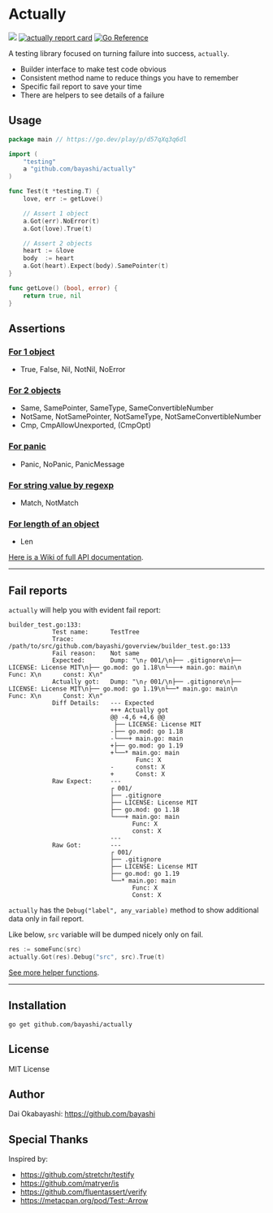 # Actually

<a href="https://github.com/bayashi/actually/actions"><img src="https://github.com/bayashi/actually/workflows/main/badge.svg?_t=1681289447"/></a>
<a href="https://goreportcard.com/report/github.com/bayashi/actually" title="actually report card" target="_blank"><img src="https://goreportcard.com/badge/github.com/bayashi/actually" alt="actually report card"></a>
<a href="https://pkg.go.dev/github.com/bayashi/actually" target="_blank"><img src="https://pkg.go.dev/badge/github.com/bayashi/actually.svg" alt="Go Reference"></a>

A testing library focused on turning failure into success, `actually`.

* Builder interface to make test code obvious
* Consistent method name to reduce things you have to remember
* Specific fail report to save your time
* There are helpers to see details of a failure

## Usage

```go
package main // https://go.dev/play/p/d57qXq3q6dl

import (
    "testing"
    a "github.com/bayashi/actually"
)

func Test(t *testing.T) {
    love, err := getLove()

    // Assert 1 object
    a.Got(err).NoError(t)
    a.Got(love).True(t)

    // Assert 2 objects
    heart := &love
    body  := heart
    a.Got(heart).Expect(body).SamePointer(t)
}

func getLove() (bool, error) {
    return true, nil
}
```

## Assertions

### [For 1 object](https://github.com/bayashi/actually/wiki/All-assertion-methods#assertion-for-1-object)

* True, False, Nil, NotNil, NoError

### [For 2 objects](https://github.com/bayashi/actually/wiki/All-assertion-methods#assertion-for-2-objects)

* Same, SamePointer, SameType, SameConvertibleNumber
* NotSame, NotSamePointer, NotSameType, NotSameConvertibleNumber
* Cmp, CmpAllowUnexported, (CmpOpt)

### [For panic](https://github.com/bayashi/actually/wiki/All-assertion-methods#assertion-for-panic)

* Panic, NoPanic, PanicMessage

### [For string value by regexp](https://github.com/bayashi/actually/wiki/All-assertion-methods#assertion-for-string-value-by-regexp)

* Match, NotMatch

### [For length of an object](https://github.com/bayashi/actually/wiki/All-assertion-methods#assertion-for-length-of-an-object)

* Len

[Here is a Wiki of full API documentation](https://github.com/bayashi/actually/wiki).

-----

## Fail reports

`actually` will help you with evident fail report:

```
builder_test.go:133:
            Test name:      TestTree
            Trace:          /path/to/src/github.com/bayashi/goverview/builder_test.go:133
            Fail reason:    Not same
            Expected:       Dump: "\n┌ 001/\n├── .gitignore\n├── LICENSE: License MIT\n├── go.mod: go 1.18\n└───+ main.go: main\n      Func: X\n      const: X\n"
            Actually got:   Dump: "\n┌ 001/\n├── .gitignore\n├── LICENSE: License MIT\n├── go.mod: go 1.19\n└──* main.go: main\n      Func: X\n      Const: X\n"
            Diff Details:   --- Expected
                            +++ Actually got
                            @@ -4,6 +4,6 @@
                             ├── LICENSE: License MIT
                            -├── go.mod: go 1.18
                            -└───+ main.go: main
                            +├── go.mod: go 1.19
                            +└──* main.go: main
                                   Func: X
                            -      const: X
                            +      Const: X
            Raw Expect:     ---
                            ┌ 001/
                            ├── .gitignore
                            ├── LICENSE: License MIT
                            ├── go.mod: go 1.18
                            └───+ main.go: main
                                  Func: X
                                  const: X
                            ---
            Raw Got:        ---
                            ┌ 001/
                            ├── .gitignore
                            ├── LICENSE: License MIT
                            ├── go.mod: go 1.19
                            └──* main.go: main
                                  Func: X
                                  Const: X
```

`actually` has the `Debug("label", any_variable)` method to show additional data only in fail report.

Like below, `src` variable will be dumped nicely only on fail.

```go
res := someFunc(src)
actually.Got(res).Debug("src", src).True(t)
```

[See more helper functions](https://github.com/bayashi/actually/wiki/Helper-functions).

-----

## Installation

    go get github.com/bayashi/actually

## License

MIT License

## Author

Dai Okabayashi: https://github.com/bayashi

## Special Thanks

Inspired by:

* https://github.com/stretchr/testify
* https://github.com/matryer/is
* https://github.com/fluentassert/verify
* https://metacpan.org/pod/Test::Arrow

